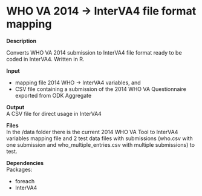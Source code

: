 WHO VA 2014 -> InterVA4 file format mapping
===========================================

**Description** 	

Converts WHO VA 2014 submission to InterVA4 file format ready to be coded in InterVA4. Written in R.

**Input**		
- mapping file 2014 WHO  -> InterVA4 variables, and
- CSV file containing a submission of the 2014 WHO VA Questionnaire exported from ODK Aggregate

**Output**		
A CSV file for direct usage in InterVA4

**Files**		
In the /data folder there is the current 2014 WHO VA Tool to InterVA4 variables mapping file and 2 test data files with submissions (who.csv with one submission and who_multiple_entries.csv with multiple submissions) to test.

**Dependencies**		
Packages:
- foreach
- InterVA4

